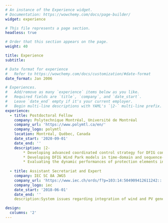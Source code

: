 ```yaml
---
# An instance of the Experience widget.
# Documentation: https://wowchemy.com/docs/page-builder/
widget: experience

# This file represents a page section.
headless: true

# Order that this section appears on the page.
weight: 40

title: Experience
subtitle:

# Date format for experience
#   Refer to https://wowchemy.com/docs/customization/#date-format
date_format: Jan 2006

# Experiences.
#   Add/remove as many `experience` items below as you like.
#   Required fields are `title`, `company`, and `date_start`.
#   Leave `date_end` empty if it's your current employer.
#   Begin multi-line descriptions with YAML's `|2-` multi-line prefix.
experience:
  - title: Postdoctoral Fellow
    company: Polytechnique Montréal, Université de Montréal
    company_url: 'https://www.polymtl.ca/en/'
    company_logo: polymtl
    location: Montréal, Québec, Canada
    date_start: '2020-09-01'
    date_end: ''
    description: |2-
        * Developing advanced coordinated control strategy for DFIG converters for emerging grid codes.
        * Developing DFIG Wind Park models in time-domain and sequence-domain for power system fault analysis.
        * Evaluating the dynamic performances of protection elements in IBR integration scenarios. 
        
  - title: Assistant Secretariat and Expert
    company: IEC SC 8A JWG5
    company_url: 'https://www.iec.ch/ords/f?p=103:14:504909412611242::::FSP_ORG_ID,FSP_LANG_ID:22094,25'
    company_logo: iec
    date_start: '2018-06-01'
    date_end: ''
    description:System issues regarding integration of wind and PV generation into bulk electrical grid.

design:
  columns: '2'
---
```

